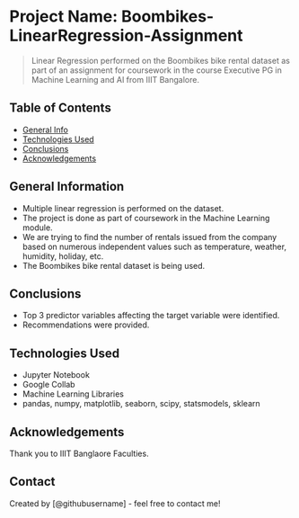 # Project Name: Boombikes-LinearRegression-Assignment 
> Linear Regression performed on the Boombikes bike rental dataset as part of an assignment for coursework in the course Executive PG in Machine Learning and AI from IIIT Bangalore.


## Table of Contents
* [General Info](#general-information)
* [Technologies Used](#technologies-used)
* [Conclusions](#conclusions)
* [Acknowledgements](#acknowledgements)

<!-- You can include any other section that is pertinent to your problem -->

## General Information
- Multiple linear regression is performed on the dataset.
- The project is done as part of coursework in the Machine Learning module. 
- We are trying to find the number of rentals issued from the company based on numerous independent values such as temperature, weather, humidity, holiday, etc. 
- The Boombikes bike rental dataset is being used.

<!-- You don't have to answer all the questions - just the ones relevant to your project. -->

## Conclusions
- Top 3 predictor variables affecting the target variable were identified.
- Recommendations were provided.


<!-- You don't have to answer all the questions - just the ones relevant to your project. -->


## Technologies Used
- Jupyter Notebook
- Google Collab
- Machine Learning Libraries
- pandas, numpy, matplotlib, seaborn, scipy, statsmodels, sklearn

<!-- As the libraries versions keep on changing, it is recommended to mention the version of library used in this project -->

## Acknowledgements
Thank you to IIIT Banglaore Faculties.


## Contact
Created by [@githubusername] - feel free to contact me!


<!-- Optional -->
<!-- ## License -->
<!-- This project is open source and available under the [... License](). -->

<!-- You don't have to include all sections - just the one's relevant to your project -->
